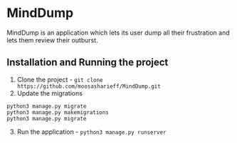# MindDump
MindDump is an application which lets its user dump all their frustration and lets them review their outburst.

## Installation and Running the project
1. Clone the project - `git clone https://github.com/moosasharieff/MindDump.git`
2. Update the migrations
  ```
  python3 manage.py migrate
  python3 manage.py makemigrations
  python3 manage.py migrate
  ```
3. Run the application - `python3 manage.py runserver`

